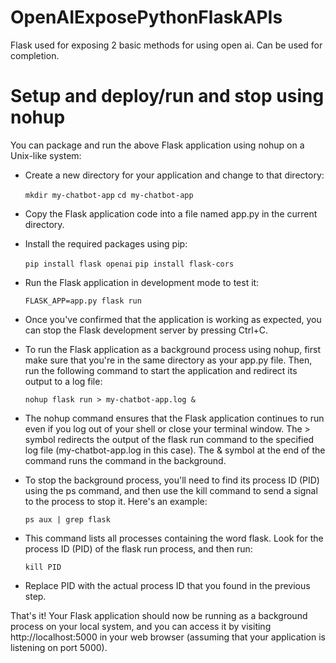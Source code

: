 # OpenAIExposePythonFlaskAPIs
Flask used for exposing 2 basic methods for using open ai. Can be used for completion.

# Setup and deploy/run and stop using nohup

You can package and run the above Flask application using nohup on a Unix-like system:

* Create a new directory for your application and change to that directory:

    ```mkdir my-chatbot-app```
    ```cd my-chatbot-app```

* Copy the Flask application code into a file named app.py in the current directory.

* Install the required packages using pip:

    ```pip install flask openai```
    ```pip install flask-cors```

* Run the Flask application in development mode to test it:

    ```FLASK_APP=app.py flask run```

* Once you've confirmed that the application is working as expected, you can stop the Flask development server by pressing Ctrl+C.

* To run the Flask application as a background process using nohup, first make sure that you're in the same directory as your app.py file. Then, run the following command to start the application and redirect its output to a log file:

    ```nohup flask run > my-chatbot-app.log &```

* The nohup command ensures that the Flask application continues to run even if you log out of your shell or close your terminal window. The > symbol redirects the output of the flask run command to the specified log file (my-chatbot-app.log in this case). The & symbol at the end of the command runs the command in the background.

* To stop the background process, you'll need to find its process ID (PID) using the ps command, and then use the kill command to send a signal to the process to stop it. Here's an example:

    ```ps aux | grep flask```

* This command lists all processes containing the word flask. Look for the process ID (PID) of the flask run process, and then run:

    ```kill PID```

* Replace PID with the actual process ID that you found in the previous step.

That's it! Your Flask application should now be running as a background process on your local system, and you can access it by visiting http://localhost:5000 in your web browser (assuming that your application is listening on port 5000).

